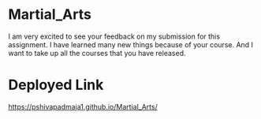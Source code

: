 # Martial_Arts

I am very excited to see your feedback on my submission for this assignment.
I have learned many new things because of your course. And I want to take up all the courses that you have released.
# Deployed Link
 https://pshivapadmaja1.github.io/Martial_Arts/
